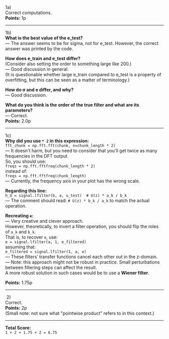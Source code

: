1a)  
Correct computations.  
**Points:** 1p

---

1b)  
**What is the best value of the e_test?**  
  — The answer seems to be for sigma, not for e_test. However, the correct answer was printed by the code.

**How does e_train and e_test differ?**  
  (Consider also setting the order to something large like 200.)  
  — Good discussion in general.  
  (It is questionable whether large e_train compared to e_test is a property of overfitting, but this can be seen as a matter of terminology.)

**How do σ and e differ, and why?**  
  — Good discussion.

**What do you think is the order of the true filter and what are its parameters?**  
  — Correct.  
**Points:** 2.0p

---

1c)  
**Why did you use `* 2` in this expression:**  
  `fft_chunk = np.fft.fft(chunk, n=chunk_length * 2)`  
  — It doesn't harm, but you need to consider that you'll get twice as many frequencies in the DFT output.  
  So, you should use:  
  `freqs = np.fft.fftfreq(chunk_length * 2)`  
  instead of:  
  `freqs = np.fft.fftfreq(chunk_length)`  
  — Currently, the frequency axis in your plot has the wrong scale.

**Regarding this line:**  
  `h_U = signal.lfilter(b, a, u_test)  # U(z) * a_k / b_k`  
  — The comment should read: `# U(z) * b_k / a_k` to match the actual operation.

**Recreating `e`:**  
  — Very creative and clever approach.  
  However, theoretically, to invert a filter operation, you should flip the roles of `a_k` and `b_k`.  
  That is, to recover `e`, use:  
  `e = signal.lfilter(a, 1, e_filtered)`  
  assuming that:  
  `e_filtered = signal.lfilter(1, a, e)`  
  — These filters’ transfer functions cancel each other out in the z-domain.  
  — Note: this approach might not be robust in practice. Small perturbations between filtering steps can affect the result.  
  A more robust solution in such cases would be to use a **Wiener filter**.

**Points:** 1.75p

---

&nbsp;2)  
Correct.  
**Points:** 2p  
(Small note: not sure what "pointwise product" refers to in this context.)

---

**Total Score:**  
`1 + 2 + 1.75 + 2 = 6.75` 
